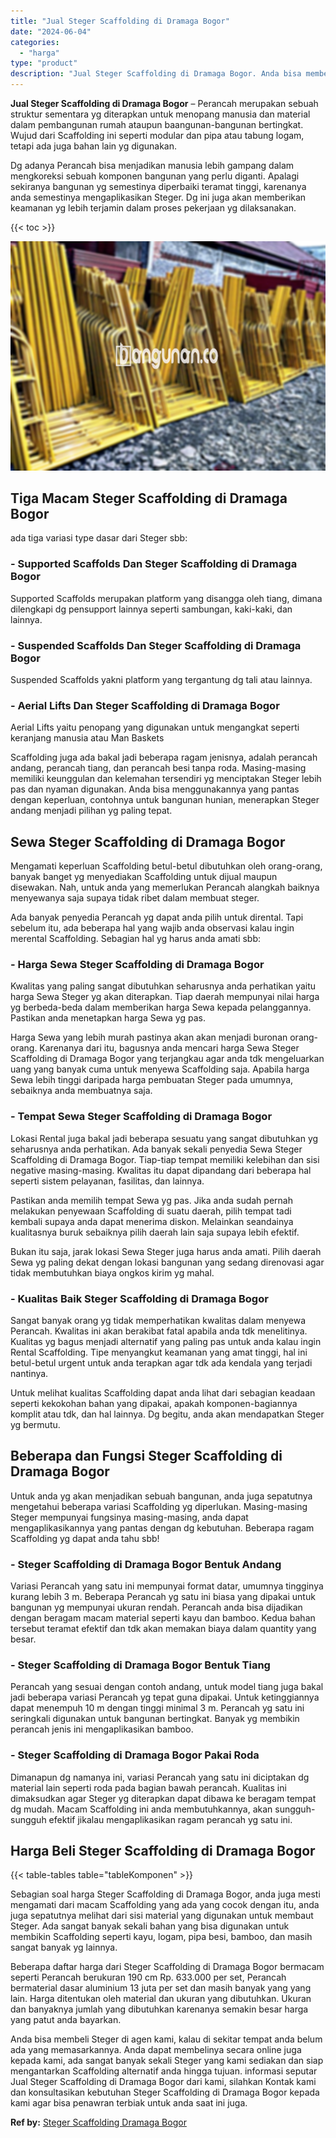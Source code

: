 ```yaml
---
title: "Jual Steger Scaffolding di Dramaga Bogor"
date: "2024-06-04"
categories: 
  - "harga"
type: "product"
description: "Jual Steger Scaffolding di Dramaga Bogor. Anda bisa membeli Steger di agen kami, kalau di sekitar tempat anda belum ada yang memasarkannya. Anda dapat membel..."
---
```


**Jual Steger Scaffolding di Dramaga Bogor** – Perancah merupakan sebuah struktur sementara yg diterapkan untuk menopang manusia dan material dalam pembangunan rumah ataupun baangunan-bangunan bertingkat. Wujud dari Scaffolding ini seperti modular dan pipa atau tabung logam, tetapi ada juga bahan lain yg digunakan.

Dg adanya Perancah bisa menjadikan manusia lebih gampang dalam mengkoreksi sebuah komponen bangunan yang perlu diganti. Apalagi sekiranya bangunan yg semestinya diperbaiki teramat tinggi, karenanya anda semestinya mengaplikasikan Steger. Dg ini juga akan memberikan keamanan yg lebih terjamin dalam proses pekerjaan yg dilaksanakan.

{{< toc >}}

![Jual Steger Scaffolding di Dramaga Bogor](/images/sewa-scaffolding-steger-26.png)

## Tiga Macam Steger Scaffolding di Dramaga Bogor

ada tiga variasi type dasar dari Steger sbb:

### \- Supported Scaffolds Dan Steger Scaffolding di Dramaga Bogor

Supported Scaffolds merupakan platform yang disangga oleh tiang, dimana dilengkapi dg pensupport lainnya seperti sambungan, kaki-kaki, dan lainnya.

### \- Suspended Scaffolds Dan Steger Scaffolding di Dramaga Bogor

Suspended Scaffolds yakni platform yang tergantung dg tali atau lainnya.

### \- Aerial Lifts Dan Steger Scaffolding di Dramaga Bogor

Aerial Lifts yaitu penopang yang digunakan untuk mengangkat seperti keranjang manusia atau Man Baskets

Scaffolding juga ada bakal jadi beberapa ragam jenisnya, adalah perancah andang, perancah tiang, dan perancah besi tanpa roda. Masing-masing memiliki keunggulan dan kelemahan tersendiri yg menciptakan Steger lebih pas dan nyaman digunakan. Anda bisa menggunakannya yang pantas dengan keperluan, contohnya untuk bangunan hunian, menerapkan Steger andang menjadi pilihan yg paling tepat.

## Sewa Steger Scaffolding di Dramaga Bogor

Mengamati keperluan Scaffolding betul-betul dibutuhkan oleh orang-orang, banyak banget yg menyediakan Scaffolding untuk dijual maupun disewakan. Nah, untuk anda yang memerlukan Perancah alangkah baiknya menyewanya saja supaya tidak ribet dalam membuat steger.

Ada banyak penyedia Perancah yg dapat anda pilih untuk dirental. Tapi sebelum itu, ada beberapa hal yang wajib anda observasi kalau ingin merental Scaffolding. Sebagian hal yg harus anda amati sbb:

### \- Harga Sewa Steger Scaffolding di Dramaga Bogor

Kwalitas yang paling sangat dibutuhkan seharusnya anda perhatikan yaitu harga Sewa Steger yg akan diterapkan. Tiap daerah mempunyai nilai harga yg berbeda-beda dalam memberikan harga Sewa kepada pelanggannya. Pastikan anda menetapkan harga Sewa yg pas.

Harga Sewa yang lebih murah pastinya akan akan menjadi buronan orang-orang. Karenanya dari itu, bagusnya anda mencari harga Sewa Steger Scaffolding di Dramaga Bogor yang terjangkau agar anda tdk mengeluarkan uang yang banyak cuma untuk menyewa Scaffolding saja. Apabila harga Sewa lebih tinggi daripada harga pembuatan Steger pada umumnya, sebaiknya anda membuatnya saja.

### \- Tempat Sewa Steger Scaffolding di Dramaga Bogor

Lokasi Rental juga bakal jadi beberapa sesuatu yang sangat dibutuhkan yg seharusnya anda perhatikan. Ada banyak sekali penyedia Sewa Steger Scaffolding di Dramaga Bogor. Tiap-tiap tempat memiliki kelebihan dan sisi negative masing-masing. Kwalitas itu dapat dipandang dari beberapa hal seperti sistem pelayanan, fasilitas, dan lainnya.

Pastikan anda memilih tempat Sewa yg pas. Jika anda sudah pernah melakukan penyewaan Scaffolding di suatu daerah, pilih tempat tadi kembali supaya anda dapat menerima diskon. Melainkan seandainya kualitasnya buruk sebaiknya pilih daerah lain saja supaya lebih efektif.

Bukan itu saja, jarak lokasi Sewa Steger juga harus anda amati. Pilih daerah Sewa yg paling dekat dengan lokasi bangunan yang sedang direnovasi agar tidak membutuhkan biaya ongkos kirim yg mahal.

### \- Kualitas Baik Steger Scaffolding di Dramaga Bogor

Sangat banyak orang yg tidak memperhatikan kwalitas dalam menyewa Perancah. Kwalitas ini akan berakibat fatal apabila anda tdk menelitinya. Kualitas yg bagus menjadi alternatif yang paling pas untuk anda kalau ingin Rental Scaffolding. Tipe menyangkut keamanan yang amat tinggi, hal ini betul-betul urgent untuk anda terapkan agar tdk ada kendala yang terjadi nantinya.

Untuk melihat kualitas Scaffolding dapat anda lihat dari sebagian keadaan seperti kekokohan bahan yang dipakai, apakah komponen-bagiannya komplit atau tdk, dan hal lainnya. Dg begitu, anda akan mendapatkan Steger yg bermutu.

## Beberapa dan Fungsi Steger Scaffolding di Dramaga Bogor

Untuk anda yg akan menjadikan sebuah bangunan, anda juga sepatutnya mengetahui beberapa variasi Scaffolding yg diperlukan. Masing-masing Steger mempunyai fungsinya masing-masing, anda dapat mengaplikasikannya yang pantas dengan dg kebutuhan. Beberapa ragam Scaffolding yg dapat anda tahu sbb!

### \- Steger Scaffolding di Dramaga Bogor Bentuk Andang

Variasi Perancah yang satu ini mempunyai format datar, umumnya tingginya kurang lebih 3 m. Beberapa Perancah yg satu ini biasa yang dipakai untuk bangunan yg mempunyai ukuran rendah. Perancah anda bisa dijadikan dengan beragam macam material seperti kayu dan bamboo. Kedua bahan tersebut teramat efektif dan tdk akan memakan biaya dalam quantity yang besar.

### \- Steger Scaffolding di Dramaga Bogor Bentuk Tiang

Perancah yang sesuai dengan contoh andang, untuk model tiang juga bakal jadi beberapa variasi Perancah yg tepat guna dipakai. Untuk ketinggiannya dapat menempuh 10 m dengan tinggi minimal 3 m. Perancah yg satu ini seringkali digunakan untuk bangunan bertingkat. Banyak yg membikin perancah jenis ini mengaplikasikan bamboo.

### \- Steger Scaffolding di Dramaga Bogor Pakai Roda

Dimanapun dg namanya ini, variasi Perancah yang satu ini diciptakan dg material lain seperti roda pada bagian bawah perancah. Kualitas ini dimaksudkan agar Steger yg diterapkan dapat dibawa ke beragam tempat dg mudah. Macam Scaffolding ini anda membutuhkannya, akan sungguh-sungguh efektif jikalau mengaplikasikan ragam perancah yg satu ini.

## Harga Beli Steger Scaffolding di Dramaga Bogor

{{< table-tables table="tableKomponen" >}}

Sebagian soal harga Steger Scaffolding di Dramaga Bogor, anda juga mesti mengamati dari macam Scaffolding yang ada yang cocok dengan itu, anda juga sepatutnya melihat dari sisi material yang digunakan untuk membaut Steger. Ada sangat banyak sekali bahan yang bisa digunakan untuk membikin Scaffolding seperti kayu, logam, pipa besi, bamboo, dan masih sangat banyak yg lainnya.

Beberapa daftar harga dari Steger Scaffolding di Dramaga Bogor bermacam seperti Perancah berukuran 190 cm Rp. 633.000 per set, Perancah bermaterial dasar aluminium 13 juta per set dan masih banyak yang yang lain. Harga ditentukan oleh material dan ukuran yang dibutuhkan. Ukuran dan banyaknya jumlah yang dibutuhkan karenanya semakin besar harga yang patut anda bayarkan.

Anda bisa membeli Steger di agen kami, kalau di sekitar tempat anda belum ada yang memasarkannya. Anda dapat membelinya secara online juga kepada kami, ada sangat banyak sekali Steger yang kami sediakan dan siap mengantarkan Scaffolding alternatif anda hingga tujuan. informasi seputar Jual Steger Scaffolding di Dramaga Bogor dari kami, silahkan Kontak kami dan konsultasikan kebutuhan Steger Scaffolding di Dramaga Bogor kepada kami agar bisa penawran terbiak untuk anda saat ini juga.

**Ref by:** [Steger Scaffolding Dramaga Bogor](https://id.wikipedia.org/wiki/Steger)

